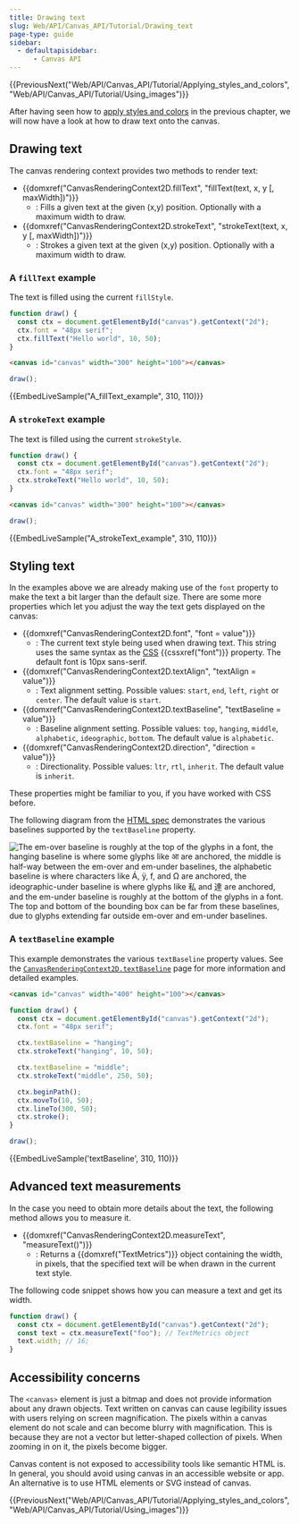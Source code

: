 ```yaml
---
title: Drawing text
slug: Web/API/Canvas_API/Tutorial/Drawing_text
page-type: guide
sidebar:
  - defaultapisidebar:
      - Canvas API
---
```


{{PreviousNext("Web/API/Canvas_API/Tutorial/Applying_styles_and_colors", "Web/API/Canvas_API/Tutorial/Using_images")}}

After having seen how to [apply styles and colors](/en-US/docs/Web/API/Canvas_API/Tutorial/Applying_styles_and_colors) in the previous chapter, we will now have a look at how to draw text onto the canvas.

## Drawing text

The canvas rendering context provides two methods to render text:

- {{domxref("CanvasRenderingContext2D.fillText", "fillText(text, x, y [, maxWidth])")}}
  - : Fills a given text at the given (x,y) position. Optionally with a maximum width to draw.
- {{domxref("CanvasRenderingContext2D.strokeText", "strokeText(text, x, y [, maxWidth])")}}
  - : Strokes a given text at the given (x,y) position. Optionally with a maximum width to draw.

### A `fillText` example

The text is filled using the current `fillStyle`.

```js
function draw() {
  const ctx = document.getElementById("canvas").getContext("2d");
  ctx.font = "48px serif";
  ctx.fillText("Hello world", 10, 50);
}
```

```html hidden
<canvas id="canvas" width="300" height="100"></canvas>
```

```js hidden
draw();
```

{{EmbedLiveSample("A_fillText_example", 310, 110)}}

### A `strokeText` example

The text is filled using the current `strokeStyle`.

```js
function draw() {
  const ctx = document.getElementById("canvas").getContext("2d");
  ctx.font = "48px serif";
  ctx.strokeText("Hello world", 10, 50);
}
```

```html hidden
<canvas id="canvas" width="300" height="100"></canvas>
```

```js hidden
draw();
```

{{EmbedLiveSample("A_strokeText_example", 310, 110)}}

## Styling text

In the examples above we are already making use of the `font` property to make the text a bit larger than the default size. There are some more properties which let you adjust the way the text gets displayed on the canvas:

- {{domxref("CanvasRenderingContext2D.font", "font = value")}}
  - : The current text style being used when drawing text. This string uses the same syntax as the [CSS](/en-US/docs/Web/CSS) {{cssxref("font")}} property. The default font is 10px sans-serif.
- {{domxref("CanvasRenderingContext2D.textAlign", "textAlign = value")}}
  - : Text alignment setting. Possible values: `start`, `end`, `left`, `right` or `center`. The default value is `start`.
- {{domxref("CanvasRenderingContext2D.textBaseline", "textBaseline = value")}}
  - : Baseline alignment setting. Possible values: `top`, `hanging`, `middle`, `alphabetic`, `ideographic`, `bottom`. The default value is `alphabetic`.
- {{domxref("CanvasRenderingContext2D.direction", "direction = value")}}
  - : Directionality. Possible values: `ltr`, `rtl`, `inherit`. The default value is `inherit`.

These properties might be familiar to you, if you have worked with CSS before.

The following diagram from the [HTML spec](https://html.spec.whatwg.org/multipage/canvas.html#text-styles) demonstrates the various baselines supported by the `textBaseline` property.

![The em-over baseline is roughly at the top of the glyphs in a font, the hanging baseline is where some glyphs like आ are anchored, the middle is half-way between the em-over and em-under baselines, the alphabetic baseline is where characters like Á, ÿ, f, and Ω are anchored, the ideographic-under baseline is where glyphs like 私 and 達 are anchored, and the em-under baseline is roughly at the bottom of the glyphs in a font. The top and bottom of the bounding box can be far from these baselines, due to glyphs extending far outside em-over and em-under baselines.](baselines.png)

### A `textBaseline` example

This example demonstrates the various `textBaseline` property values.
See the [`CanvasRenderingContext2D.textBaseline`](/en-US/docs/Web/API/CanvasRenderingContext2D/textBaseline) page for more information and detailed examples.

```html hidden live-sample___textBaseline
<canvas id="canvas" width="400" height="100"></canvas>
```

```js live-sample___textBaseline
function draw() {
  const ctx = document.getElementById("canvas").getContext("2d");
  ctx.font = "48px serif";

  ctx.textBaseline = "hanging";
  ctx.strokeText("hanging", 10, 50);

  ctx.textBaseline = "middle";
  ctx.strokeText("middle", 250, 50);

  ctx.beginPath();
  ctx.moveTo(10, 50);
  ctx.lineTo(300, 50);
  ctx.stroke();
}
```

```js hidden live-sample___textBaseline
draw();
```

{{EmbedLiveSample('textBaseline', 310, 110)}}

## Advanced text measurements

In the case you need to obtain more details about the text, the following method allows you to measure it.

- {{domxref("CanvasRenderingContext2D.measureText", "measureText()")}}
  - : Returns a {{domxref("TextMetrics")}} object containing the width, in pixels, that the specified text will be when drawn in the current text style.

The following code snippet shows how you can measure a text and get its width.

```js
function draw() {
  const ctx = document.getElementById("canvas").getContext("2d");
  const text = ctx.measureText("foo"); // TextMetrics object
  text.width; // 16;
}
```

## Accessibility concerns

The `<canvas>` element is just a bitmap and does not provide information about any drawn objects. Text written on canvas can cause legibility issues with users relying on screen magnification. The pixels within a canvas element do not scale and can become blurry with magnification. This is because they are not a vector but letter-shaped collection of pixels. When zooming in on it, the pixels become bigger.

Canvas content is not exposed to accessibility tools like semantic HTML is. In general, you should avoid using canvas in an accessible website or app. An alternative is to use HTML elements or SVG instead of canvas.

{{PreviousNext("Web/API/Canvas_API/Tutorial/Applying_styles_and_colors", "Web/API/Canvas_API/Tutorial/Using_images")}}
